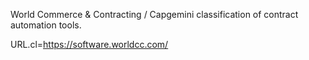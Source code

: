 ﻿World Commerce & Contracting / Capgemini classification of contract automation tools.

URL.cl=https://software.worldcc.com/

